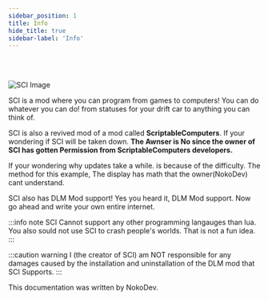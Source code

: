 ```yaml
---
sidebar_position: 1
title: Info
hide_title: true
sidebar-label: 'Info'
---
```


<br></br>

![SCI Image](/img/SCI.jpg)

SCI is a mod where you can program from games to computers! You can do whatever you can do! from statuses for your drift car to anything you can think of.

SCI is also a revived mod of a mod called <strong>ScriptableComputers</strong>. If your wondering if SCI will be taken down. <strong>The Awnser is No since the owner of SCI has gotten Permission from ScriptableComputers developers.</strong>

If your wondering why updates take a while. is because of the difficulty. The method for this example, The display has math that the owner(NokoDev) cant understand.

SCI also has DLM Mod support! Yes you heard it, DLM Mod support. Now go ahead and write your own entire internet.

:::info note
SCI Cannot support any other programming langauges than lua. You also sould not use SCI to crash people's worlds. That is not a fun idea.
:::

:::caution warning
I (the creator of SCI) am NOT responsible for any damages caused by the installation and uninstallation of the DLM mod that SCI Supports.
:::

This documentation was written by NokoDev.
